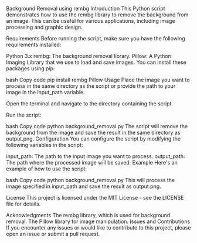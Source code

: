 Background Removal using rembg
Introduction
This Python script demonstrates how to use the rembg library to remove the background from an image. This can be useful for various applications, including image processing and graphic design.

Requirements
Before running the script, make sure you have the following requirements installed:

Python 3.x
rembg: The background removal library.
Pillow: A Python Imaging Library that we use to load and save images.
You can install these packages using pip:

bash
Copy code
pip install rembg Pillow
Usage
Place the image you want to process in the same directory as the script or provide the path to your image in the input_path variable.

Open the terminal and navigate to the directory containing the script.

Run the script:

bash
Copy code
python background_removal.py
The script will remove the background from the image and save the result in the same directory as output.png.
Configuration
You can configure the script by modifying the following variables in the script:

input_path: The path to the input image you want to process.
output_path: The path where the processed image will be saved.
Example
Here's an example of how to use the script:

bash
Copy code
python background_removal.py
This will process the image specified in input_path and save the result as output.png.

License
This project is licensed under the MIT License - see the LICENSE file for details.

Acknowledgments
The rembg library, which is used for background removal.
The Pillow library for image manipulation.
Issues and Contributions
If you encounter any issues or would like to contribute to this project, please open an issue or submit a pull request.